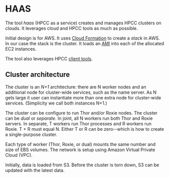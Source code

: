 # HAAS

The tool _haas_ (HPCC as a service)
creates and manages HPCC clusters on clouds.
It leverages cloud and HPCC tools as much as possible.

Initial design is for AWS.
It uses [Cloud Formation](https://aws.amazon.com/cloudformation/) to
create a _stack_ in AWS.
In our case the stack is the cluster.
It loads an
[AMI](https://docs.aws.amazon.com/AWSEC2/latest/UserGuide/AMIs.html)
into each of the allocated EC2 instances.

The tool also leverages HPCC
[client tools](http://cdn.hpccsystems.com/releases/CE-Candidate-6.2.18/docs/HPCCClientTools-6.2.18-1.pdf).

## Cluster architecture

The cluster is an _N+1_ architecture: there are N worker nodes and an
additional node for cluster-wide services, such as the name server.
As N gets large it user can instantiate more than one extra
node for cluster-wide services.
(Simplicity we call both instances N+1.)

The cluster can be configure to run Thor and/or Roxie nodes.
The cluster can be _dual_ or _separate_.
In joint, all N workers run both Thor and Roxie servers.
In separate, T workers run Thor processes and R workers run Roxie.
T + R must equal N.
Either T or R can be zero--which is how to create a single-purpose
cluster.

Each type of worker (Thor, Roxie, or dual)
mounts the same number and size of EBS volumes.
The network is setup using Amazon Virtual Private Cloud (VPC).

Initially, data is loaded from S3.
Before the cluster is torn down, S3 can be updated with the latest
data.






